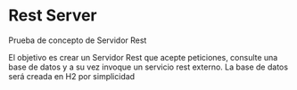 # Rest Server
Prueba de concepto de Servidor Rest

El objetivo es crear un Servidor Rest que acepte peticiones, consulte una base de datos y a su vez invoque un servicio rest externo.
La base de datos será creada en H2 por simplicidad